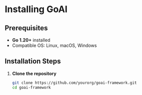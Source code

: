 # Installing GoAI

## Prerequisites
- **Go 1.20+** installed
- Compatible OS: Linux, macOS, Windows

## Installation Steps
1. **Clone the repository**  
   ```sh
   git clone https://github.com/yourorg/goai-framework.git
   cd goai-framework
